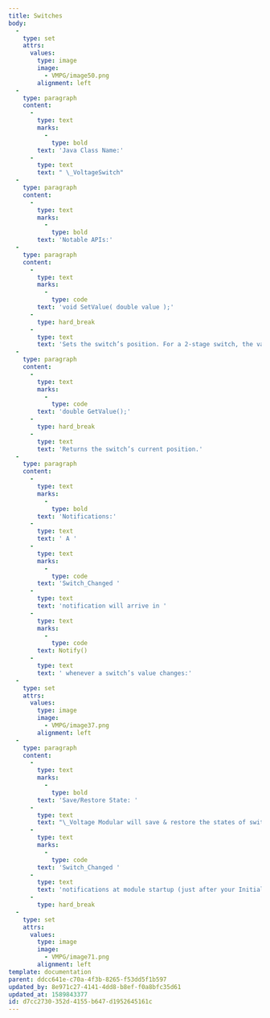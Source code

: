 ```yaml
---
title: Switches
body:
  -
    type: set
    attrs:
      values:
        type: image
        image:
          - VMPG/image50.png
        alignment: left
  -
    type: paragraph
    content:
      -
        type: text
        marks:
          -
            type: bold
        text: 'Java Class Name:'
      -
        type: text
        text: " \_VoltageSwitch"
  -
    type: paragraph
    content:
      -
        type: text
        marks:
          -
            type: bold
        text: 'Notable APIs:'
  -
    type: paragraph
    content:
      -
        type: text
        marks:
          -
            type: code
        text: 'void SetValue( double value );'
      -
        type: hard_break
      -
        type: text
        text: 'Sets the switch’s position. For a 2-stage switch, the valid values are 0 and 1; for a 3-stage switch, the valid values are 0, 1, and 2, etc.'
  -
    type: paragraph
    content:
      -
        type: text
        marks:
          -
            type: code
        text: 'double GetValue();'
      -
        type: hard_break
      -
        type: text
        text: 'Returns the switch’s current position.'
  -
    type: paragraph
    content:
      -
        type: text
        marks:
          -
            type: bold
        text: 'Notifications:'
      -
        type: text
        text: ' A '
      -
        type: text
        marks:
          -
            type: code
        text: 'Switch_Changed '
      -
        type: text
        text: 'notification will arrive in '
      -
        type: text
        marks:
          -
            type: code
        text: Notify()
      -
        type: text
        text: ' whenever a switch’s value changes:'
  -
    type: set
    attrs:
      values:
        type: image
        image:
          - VMPG/image37.png
        alignment: left
  -
    type: paragraph
    content:
      -
        type: text
        marks:
          -
            type: bold
        text: 'Save/Restore State: '
      -
        type: text
        text: "\_Voltage Modular will save & restore the states of switches when users save & load presets. When a preset loads, you’ll receive "
      -
        type: text
        marks:
          -
            type: code
        text: 'Switch_Changed '
      -
        type: text
        text: 'notifications at module startup (just after your Initialize() function has run) for each of the switches on your module that aren’t set to their default states.'
      -
        type: hard_break
  -
    type: set
    attrs:
      values:
        type: image
        image:
          - VMPG/image71.png
        alignment: left
template: documentation
parent: ddcc641e-c70a-4f3b-8265-f53dd5f1b597
updated_by: 8e971c27-4141-4dd8-b8ef-f0a8bfc35d61
updated_at: 1589843377
id: d7cc2730-352d-4155-b647-d1952645161c
---
```

